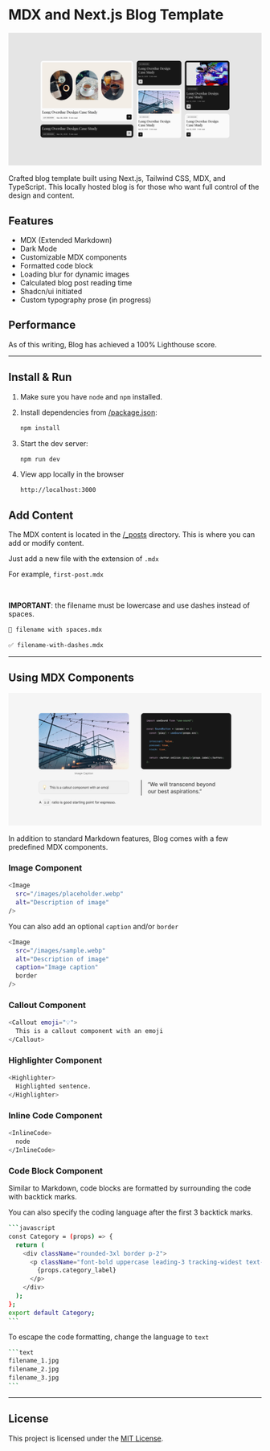 # MDX and Next.js Blog Template

![Cover image of Blog](/public/images/readme-cover.png)

Crafted blog template built using Next.js, Tailwind CSS, MDX, and TypeScript. This locally hosted blog is for those who want full control of the design and content.

## Features

- MDX (Extended Markdown)
- Dark Mode
- Customizable MDX components
- Formatted code block
- Loading blur for dynamic images
- Calculated blog post reading time
- Shadcn/ui initiated
- Custom typography prose (in progress)

## Performance

As of this writing, Blog has achieved a 100% Lighthouse score.

***

## Install & Run

1. Make sure you have `node` and `npm` installed.

2. Install dependencies from [/package.json](/package.json):

    ```bash
    npm install
    ```

3. Start the dev server:

    ```bash
    npm run dev
    ```

4. View app locally in the browser

    ```bash
    http://localhost:3000
    ```

## Add Content

The MDX content is located in the [/_posts](/_posts) directory. This is where you can add or modify content.

Just add a new file with the extension of `.mdx`

For example, `first-post.mdx`

<br>

**IMPORTANT**: the filename must be lowercase and use dashes instead of spaces.

```bash
🚫 filename with spaces.mdx
```

```bash
✅ filename-with-dashes.mdx
```
***

## Using MDX Components

![Cover image of Blog](/public/images/readme-mdx-components.png)


In addition to standard Markdown features, Blog comes with a few predefined MDX components.

### Image Component

```bash
<Image
  src="/images/placeholder.webp"
  alt="Description of image"
/>
```

You can also add an optional `caption` and/or `border`

```bash
<Image
  src="/images/sample.webp"
  alt="Description of image"
  caption="Image caption"
  border
/>
```

### Callout Component

```bash
<Callout emoji="💡">
  This is a callout component with an emoji
</Callout>
```

### Highlighter Component

```bash
<Highlighter>
  Highlighted sentence.
</Highlighter>
```

### Inline Code Component

```bash
<InlineCode>
  node
</InlineCode>
```

### Code Block Component

Similar to Markdown, code blocks are formatted by surrounding the code with backtick marks.

You can also specify the coding language after the first 3 backtick marks.

````bash
```javascript
const Category = (props) => {
  return (
    <div className="rounded-3xl border p-2">
      <p className="font-bold uppercase leading-3 tracking-widest text-sm">
        {props.category_label}
      </p>
    </div>
  );
};
export default Category;
```
````

To escape the code formatting, change the language to `text`

````bash
```text
filename_1.jpg
filename_2.jpg
filename_3.jpg
```
````

---

## License

This project is licensed under the [MIT License](/LICENSE).
